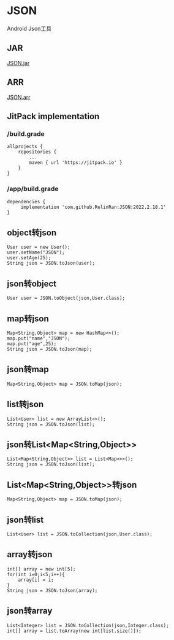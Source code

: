 # JSON
Android Json工具
## JAR
[JSON.jar](https://github.com/RelinRan/JsonParser/blob/master/JSON.jar)
## ARR
[JSON.arr](https://github.com/RelinRan/JsonParser/blob/master/JSON.aar)

## JitPack implementation
### /build.grade
```
allprojects {
    repositories {
		...
		maven { url 'https://jitpack.io' }
	}
}
```
### /app/build.grade
```
dependencies {
	 implementation 'com.github.RelinRan:JSON:2022.2.18.1'
}
```
## object转json
```
User user = new User();
user.setName("JSON");
user.setAge(25);
String json = JSON.toJson(user);
```
## json转object
```
User user = JSON.toObject(json,User.class);
```
## map转json
```
Map<String,Object> map = new HashMap<>();
map.put("name","JSON");
map.put("age",25);
String json = JSON.toJson(map);
```
## json转map
```
Map<String,Object> map = JSON.toMap(json);
```
## list转json
```
List<User> list = new ArrayList<>();
String json = JSON.toJson(list);
```
## json转List<Map<String,Object>>
```
List<Map<String,Object>> list = List<Map<>>();
String json = JSON.toJson(list);
```
## List<Map<String,Object>>转json
```
Map<String,Object> map = JSON.toMap(json);
```
## json转list
```
List<User> list = JSON.toCollection(json,User.class);
```
## array转json
```
int[] array = new int[5];
for(int i=0;i<5;i++){
    array[i] = i;
}
String json = JSON.toJson(array);
```
## json转array
```
List<Integer> list = JSON.toCollection(json,Integer.class);
int[] array = list.toArray(new int[list.size()]);
```